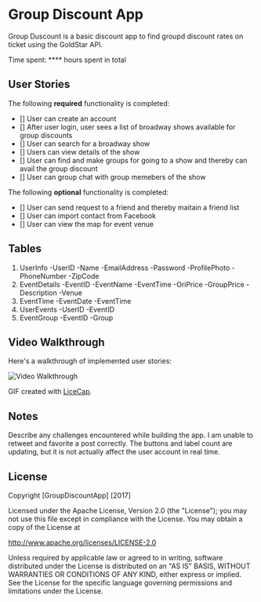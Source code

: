 # Group Discount App

Group Duscount is a basic discount app to find groupd discount rates on ticket using the GoldStar API.

Time spent: **** hours spent in total

## User Stories

The following **required** functionality is completed:

- [] User can create an account
- [] After user login, user sees a list of broadway shows available for group discounts
- [] User can search for a broadway show 
- [] Users can view details of the show
- [] User can find and make groups for going to a show and thereby can avail the group discount
- [] User can group chat with group memebers of the show


The following **optional** functionality is completed:

- [] User can send request to a friend and thereby maitain a friend list
- [] User can import contact from Facebook
- [] User can view the map for event venue

## Tables

1. UserInfo
  -UserID -Name -EmailAddress -Password -ProfilePhoto -PhoneNumber -ZipCode
2. EventDetails 
  -EventID -EventName -EventTime -OriPrice -GroupPrice -Description -Venue
3. EventTime
  -EventDate -EventTime
4. UserEvents
  -UserID -EventID
5. EventGroup
  -EventID  -Group
## Video Walkthrough 

Here's a walkthrough of implemented user stories:

<img src='' title='Video Walkthrough' width='' alt='Video Walkthrough' />

GIF created with [LiceCap](http://www.cockos.com/licecap/).

## Notes

Describe any challenges encountered while building the app.
I am unable to retweet and favorite a post correctly. The buttons and label count are updating, but it is not actually affect the user account in real time.

## License

Copyright [GroupDiscountApp] [2017]

Licensed under the Apache License, Version 2.0 (the "License");
you may not use this file except in compliance with the License.
You may obtain a copy of the License at

http://www.apache.org/licenses/LICENSE-2.0

Unless required by applicable law or agreed to in writing, software
distributed under the License is distributed on an "AS IS" BASIS,
WITHOUT WARRANTIES OR CONDITIONS OF ANY KIND, either express or implied.
See the License for the specific language governing permissions and
limitations under the License.
